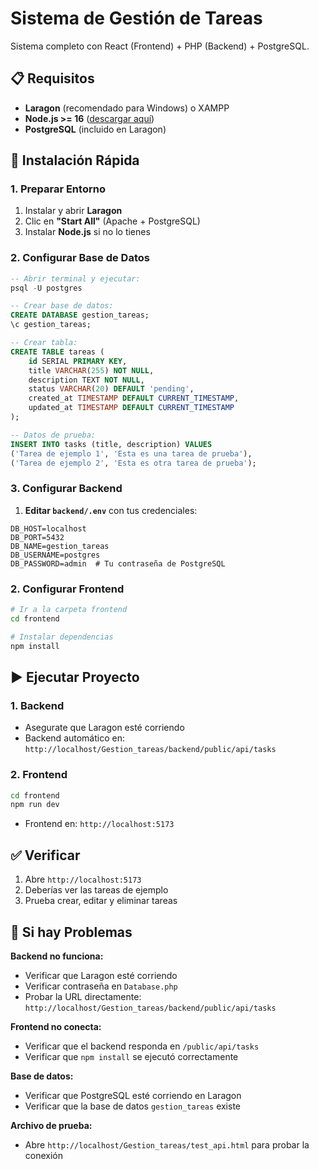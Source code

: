 # Sistema de Gestión de Tareas

Sistema completo con React (Frontend) + PHP (Backend) + PostgreSQL.

## 📋 Requisitos

- **Laragon** (recomendado para Windows) o XAMPP
- **Node.js >= 16** ([descargar aquí](https://nodejs.org/))
- **PostgreSQL** (incluido en Laragon)

## 🚀 Instalación Rápida

### 1. Preparar Entorno

1. Instalar y abrir **Laragon**
2. Clic en **"Start All"** (Apache + PostgreSQL)
3. Instalar **Node.js** si no lo tienes

### 2. Configurar Base de Datos

```sql
-- Abrir terminal y ejecutar:
psql -U postgres

-- Crear base de datos:
CREATE DATABASE gestion_tareas;
\c gestion_tareas;

-- Crear tabla:
CREATE TABLE tareas (
    id SERIAL PRIMARY KEY,
    title VARCHAR(255) NOT NULL,
    description TEXT NOT NULL,
    status VARCHAR(20) DEFAULT 'pending',
    created_at TIMESTAMP DEFAULT CURRENT_TIMESTAMP,
    updated_at TIMESTAMP DEFAULT CURRENT_TIMESTAMP
);

-- Datos de prueba:
INSERT INTO tasks (title, description) VALUES
('Tarea de ejemplo 1', 'Esta es una tarea de prueba'),
('Tarea de ejemplo 2', 'Esta es otra tarea de prueba');
```

### 3. Configurar Backend

1. **Editar `backend/.env`** con tus credenciales:

```env
DB_HOST=localhost
DB_PORT=5432
DB_NAME=gestion_tareas
DB_USERNAME=postgres
DB_PASSWORD=admin  # Tu contraseña de PostgreSQL
```

### 2. Configurar Frontend

```bash
# Ir a la carpeta frontend
cd frontend

# Instalar dependencias
npm install
```

## ▶️ Ejecutar Proyecto

### 1. Backend

- Asegurate que Laragon esté corriendo
- Backend automático en: `http://localhost/Gestion_tareas/backend/public/api/tasks`

### 2. Frontend

```bash
cd frontend
npm run dev
```

- Frontend en: `http://localhost:5173`

## ✅ Verificar

1. Abre `http://localhost:5173`
2. Deberías ver las tareas de ejemplo
3. Prueba crear, editar y eliminar tareas

## 🐛 Si hay Problemas

**Backend no funciona:**

- Verificar que Laragon esté corriendo
- Verificar contraseña en `Database.php`
- Probar la URL directamente: `http://localhost/Gestion_tareas/backend/public/api/tasks`

**Frontend no conecta:**

- Verificar que el backend responda en `/public/api/tasks`
- Verificar que `npm install` se ejecutó correctamente

**Base de datos:**

- Verificar que PostgreSQL esté corriendo en Laragon
- Verificar que la base de datos `gestion_tareas` existe

**Archivo de prueba:**

- Abre `http://localhost/Gestion_tareas/test_api.html` para probar la conexión

